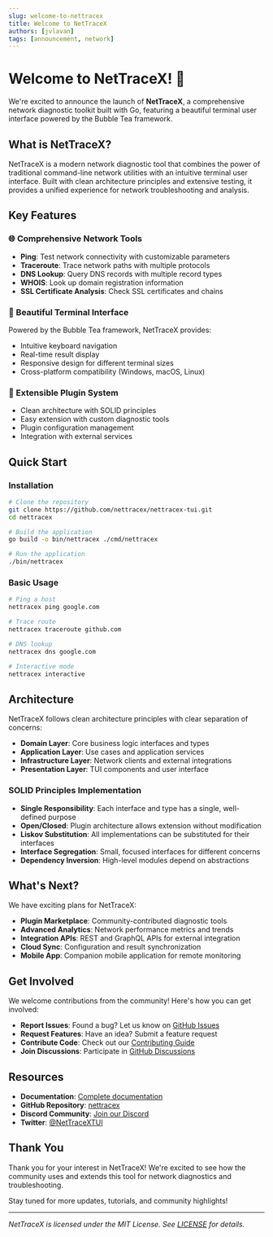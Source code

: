 ```yaml
---
slug: welcome-to-nettracex
title: Welcome to NetTraceX
authors: [jvlavan]
tags: [announcement, network]
---
```


# Welcome to NetTraceX! 🚀

We're excited to announce the launch of **NetTraceX**, a comprehensive network diagnostic toolkit built with Go, featuring a beautiful terminal user interface powered by the Bubble Tea framework.

<!-- truncate -->

## What is NetTraceX?

NetTraceX is a modern network diagnostic tool that combines the power of traditional command-line network utilities with an intuitive terminal user interface. Built with clean architecture principles and extensive testing, it provides a unified experience for network troubleshooting and analysis.

## Key Features

### 🌐 Comprehensive Network Tools
- **Ping**: Test network connectivity with customizable parameters
- **Traceroute**: Trace network paths with multiple protocols
- **DNS Lookup**: Query DNS records with multiple record types
- **WHOIS**: Look up domain registration information
- **SSL Certificate Analysis**: Check SSL certificates and chains

### 🎨 Beautiful Terminal Interface
Powered by the Bubble Tea framework, NetTraceX provides:
- Intuitive keyboard navigation
- Real-time result display
- Responsive design for different terminal sizes
- Cross-platform compatibility (Windows, macOS, Linux)

### 🔧 Extensible Plugin System
- Clean architecture with SOLID principles
- Easy extension with custom diagnostic tools
- Plugin configuration management
- Integration with external services

## Quick Start

### Installation

```bash
# Clone the repository
git clone https://github.com/nettracex/nettracex-tui.git
cd nettracex

# Build the application
go build -o bin/nettracex ./cmd/nettracex

# Run the application
./bin/nettracex
```

### Basic Usage

```bash
# Ping a host
nettracex ping google.com

# Trace route
nettracex traceroute github.com

# DNS lookup
nettracex dns google.com

# Interactive mode
nettracex interactive
```

## Architecture

NetTraceX follows clean architecture principles with clear separation of concerns:

- **Domain Layer**: Core business logic interfaces and types
- **Application Layer**: Use cases and application services
- **Infrastructure Layer**: Network clients and external integrations
- **Presentation Layer**: TUI components and user interface

### SOLID Principles Implementation

- **Single Responsibility**: Each interface and type has a single, well-defined purpose
- **Open/Closed**: Plugin architecture allows extension without modification
- **Liskov Substitution**: All implementations can be substituted for their interfaces
- **Interface Segregation**: Small, focused interfaces for different concerns
- **Dependency Inversion**: High-level modules depend on abstractions

## What's Next?

We have exciting plans for NetTraceX:

- **Plugin Marketplace**: Community-contributed diagnostic tools
- **Advanced Analytics**: Network performance metrics and trends
- **Integration APIs**: REST and GraphQL APIs for external integration
- **Cloud Sync**: Configuration and result synchronization
- **Mobile App**: Companion mobile application for remote monitoring

## Get Involved

We welcome contributions from the community! Here's how you can get involved:

- **Report Issues**: Found a bug? Let us know on [GitHub Issues](https://github.com/nettracex/nettracex-tui/issues)
- **Request Features**: Have an idea? Submit a feature request
- **Contribute Code**: Check out our [Contributing Guide](/docs/guides/contributing)
- **Join Discussions**: Participate in [GitHub Discussions](https://github.com/nettracex/nettracex-tui/discussions)

## Resources

- **Documentation**: [Complete documentation](/docs/intro)
- **GitHub Repository**: [nettracex](https://github.com/nettracex/nettracex-tui)
- **Discord Community**: [Join our Discord](https://discord.gg/nettracex)
- **Twitter**: [@NetTraceXTUI](https://twitter.com/NetTraceXTUI)

## Thank You

Thank you for your interest in NetTraceX! We're excited to see how the community uses and extends this tool for network diagnostics and troubleshooting.

Stay tuned for more updates, tutorials, and community highlights!

---

*NetTraceX is licensed under the MIT License. See [LICENSE](https://github.com/nettracex/nettracex-tui/blob/main/LICENSE) for details.*
